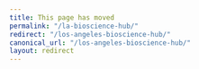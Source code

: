 ```yaml
---
title: This page has moved
permalink: "/la-bioscience-hub/"
redirect: "/los-angeles-bioscience-hub/"
canonical_url: "/los-angeles-bioscience-hub/"
layout: redirect
---
```

